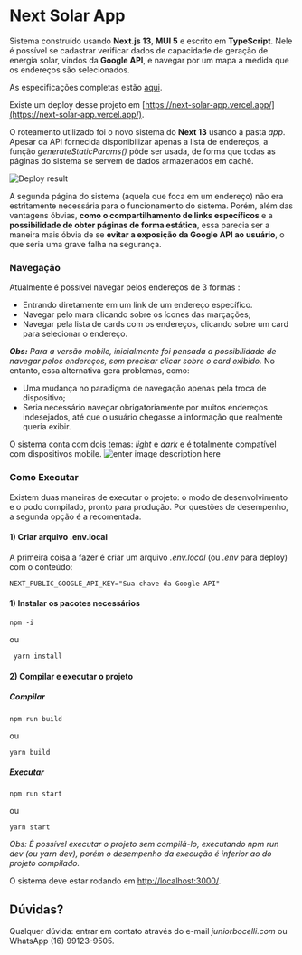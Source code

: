 
# Next Solar App

  

Sistema construído usando **Next.js 13**, **MUI 5** e escrito em **TypeScript**. Nele é possível se cadastrar verificar dados de capacidade de geração de energia solar, vindos da **Google API**, e navegar por um mapa a medida que os endereços são selecionados.

As especificações completas estão [aqui](https://drive.google.com/file/d/18Z2MTSWSJLYXhA-GeRKkCr5UERzOLPi4/view?usp=sharing).

Existe um deploy desse projeto em [https://next-solar-app.vercel.app/](https://next-solar-app.vercel.app/).

O roteamento utilizado foi o novo sistema do **Next 13** usando a pasta *app*. Apesar da API fornecida disponibilizar apenas a lista de endereços, a função *generateStaticParams()* pôde ser usada, de forma que todas as páginas do sistema se servem de dados armazenados em cachê.

![Deploy result](https://lh3.googleusercontent.com/pw/ADCreHcqg7IRNB_0E8hADLZK1TmbV0-WeTZiCbBfhD1faHKrsc3XLVXN8IP3OnKxucPQLNNdmmJ0IRjb4Ziy8Yf9za00QICRKduLgliMyU3fAoLlqtH3cw=w2400?source=screenshot.guru%22%3E%20%3Cimg%20src=%22https://lh3.googleusercontent.com/pw/ADCreHcqg7IRNB_0E8hADLZK1TmbV0-WeTZiCbBfhD1faHKrsc3XLVXN8IP3OnKxucPQLNNdmmJ0IRjb4Ziy8Yf9za00QICRKduLgliMyU3fAoLlqtH3cw=w600-h315-p-k)  

A segunda página do sistema (aquela que foca em um endereço) não era estritamente necessária para o funcionamento do sistema. Porém, além das vantagens óbvias, **como o compartilhamento de links específicos** e a **possibilidade de obter páginas de forma estática**, essa parecia ser a maneira mais óbvia de se **evitar a exposição da Google API ao usuário**, o que seria uma grave falha na segurança.

### Navegação

Atualmente é possível navegar pelos endereços de 3 formas :

 - Entrando diretamente em um link de um endereço específico.
 - Navegar pelo mara clicando sobre os ícones das marçações;
 - Navegar pela lista de cards com os endereços, clicando sobre um card para selecionar o endereço.

***Obs:** Para a versão mobile, inicialmente foi pensada a possibilidade de navegar pelos endereços, sem precisar clicar sobre o card exibido.* No entanto, essa alternativa gera problemas, como:

 - Uma mudança no paradigma de navegação apenas pela troca de dispositivo;
 - Seria necessário navegar obrigatoriamente por muitos endereços indesejados, até que o usuário chegasse a informação que realmente queria exibir.

O sistema conta com dois temas: *light* e *dark* e é totalmente compatível com dispositivos mobile.
 ![enter image description here](https://lh3.googleusercontent.com/pw/ADCreHfziml2Eud-HqyDsy-DKKr1ZeSwdvpILlF0-Q8kpN-LpZ7tj-0Yg43op-o3PxtJw_6h3jD8WWDQPuF8JJJ6mMorEQuQ4Z-VP4rduKZtiSN-OuuuDg=w2400)

### Como Executar

Existem duas maneiras de executar o projeto: o modo de desenvolvimento e o podo compilado, pronto para produção. Por questões de desempenho, a segunda opção é a recomentada.

#### 1) Criar arquivo .env.local

A primeira coisa a fazer é criar um arquivo *.env.local* (ou *.env* para deploy) com o conteúdo:

    NEXT_PUBLIC_GOOGLE_API_KEY="Sua chave da Google API"

#### 1) Instalar os pacotes necessários

    npm -i

ou

  

     yarn install

#### 2) Compilar e executar o projeto

  

##### Compilar
  
    npm run build

ou
  
    yarn build

  

##### Executar

    npm run start

ou

    yarn start

  

*Obs: É possível executar o projeto sem compilá-lo, executando *npm run dev* (ou *yarn dev*), porém o desempenho da execução é inferior ao do projeto compilado.*

O sistema deve estar rodando em [http://localhost:3000/](http://localhost:3000/).

  

## Dúvidas?

  

Qualquer dúvida: entrar em contato através do e-mail *juniorbocelli.com* ou WhatsApp (16) 99123-9505.